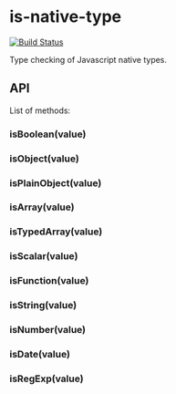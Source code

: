 # is-native-type

[![Build Status](https://travis-ci.org/crysalead-js/is-native-type.svg?branch=master)](https://travis-ci.org/crysalead-js/is-native-type)

Type checking of Javascript native types.

## API

List of methods:

### isBoolean(value)

### isObject(value)

### isPlainObject(value)

### isArray(value)

### isTypedArray(value)

### isScalar(value)

### isFunction(value)

### isString(value)

### isNumber(value)

### isDate(value)

### isRegExp(value)
